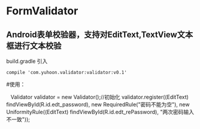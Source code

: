 # FormValidator
## Android表单校验器，支持对EditText,TextView文本框进行文本校验

build.gradle 引入

    compile 'com.yuhoon.validator:validator:v0.1'
#使用：

    Validator validator = new Validator();//初始化
            validator.register((EditText) findViewById(R.id.edt_password), new RequiredRule("密码不能为空"), new UniformityRule((EditText) findViewById(R.id.edt_rePassword), "两次密码输入不一致"));
